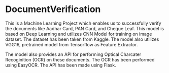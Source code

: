 # DocumentVerification

This is a Machine Learning Project which enables us to successfully verify the documents like Aadhar Card, PAN Card, and Cheque Leaf. 
This model is based on Deep Learning and utilizes CNN Model for training on image dataset.
The dataset has been taken from Kaggle. 
The model also utilizes VGG16, pretrained model from Tensorflow as Feature Extractor.

The model also provides an API for performing Optical Charcater Recoginition (OCR) on these documents. 
The OCR has been performed using EasyOCR. 
The API has been made using Flask.

